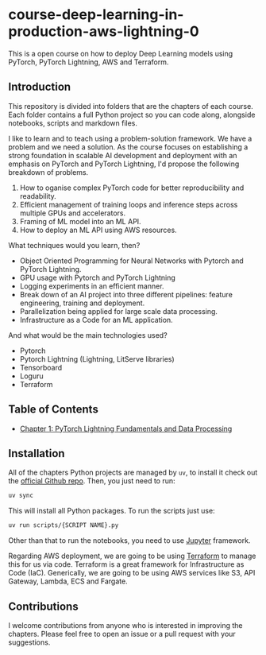 # course-deep-learning-in-production-aws-lightning-0

This is a open course on how to deploy Deep Learning models using PyTorch, PyTorch
Lightning, AWS and Terraform.

## Introduction

This repository is divided into folders that are the chapters of each course. Each folder
contains a full Python project so you can code along, alongside notebooks, scripts and
markdown files.

I like to learn and to teach using a problem-solution framework. We have a problem and
we need a solution. As the course focuses on establishing a strong foundation in scalable
 AI development and deployment with an emphasis on PyTorch and PyTorch Lightning, I'd
 propose the following breakdown of problems.

1. How to oganise complex PyTorch code for better reproducibility and readability.
2. Efficient management of training loops and inference steps across multiple GPUs and
accelerators.
3. Framing of ML model into an ML API.
4. How to deploy an ML API using AWS resources.

What techniques would you learn, then?

* Object Oriented Programming for Neural Networks with Pytorch and PyTorch Lightning.
* GPU usage with Pytorch and PyTorch Lightning
* Logging experiments in an efficient manner.
* Break down of an AI project into three different pipelines: feature engineering, training and deployment.
* Parallelization being applied for large scale data processing.
* Infrastructure as a Code for an ML application.

And what would be the main technologies used?

* Pytorch
* Pytorch Lightning (Lightning, LitServe libraries)
* Tensorboard
* Loguru
* Terraform

## Table of Contents

* [Chapter 1: PyTorch Lightning Fundamentals and Data Processing](chapter-1)

## Installation

All of the chapters Python projects are managed by `uv`, to install it check out
the [official Github repo](https://github.com/astral-sh/uv). Then, you just need to run:

```bash
uv sync
```

This will install all Python packages. To run the scripts just use:

```bash
uv run scripts/{SCRIPT NAME}.py
```

Other than that to run the notebooks, you need to use [Jupyter](https://jupyter.org/) framework.

Regarding AWS deployment, we are going to be using
[Terraform](https://github.com/hashicorp/terraform) to manage this for us via code.
Terraform is a great framework for Infrastructure as Code (IaC). Generically, we are
going to be using AWS services like S3, API Gateway, Lambda, ECS and Fargate.

## Contributions

I welcome contributions from anyone who is interested in improving the chapters.
Please feel free to open an issue or a pull request with your suggestions.
